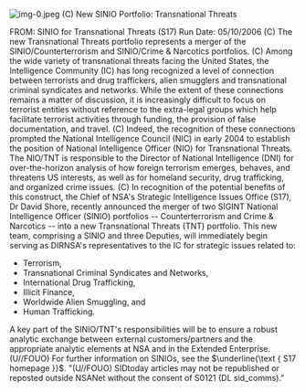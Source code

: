 ![img-0.jpeg](img-0.jpeg)
(C) New SINIO Portfolio: Transnational Threats

FROM:
SINIO for Transnational Threats (S17)
Run Date: 05/10/2006
(C) The new Transnational Threats portfolio represents a merger of the SINIO/Counterterrorism and SINIO/Crime \& Narcotics portfolios.
(C) Among the wide variety of transnational threats facing the United States, the Intelligence Community (IC) has long recognized a level of connection between terrorists and drug traffickers, alien smugglers and transnational criminal syndicates and networks. While the extent of these connections remains a matter of discussion, it is increasingly difficult to focus on terrorist entities without reference to the extra-legal groups which help facilitate terrorist activities through funding, the provision of false documentation, and travel.
(C) Indeed, the recognition of these connections prompted the National Intelligence Council (NIC) in early 2004 to establish the position of National Intelligence Officer (NIO) for Transnational Threats. The NIO/TNT is responsible to the Director of National Intelligence (DNI) for over-the-horizon analysis of how foreign terrorism emerges, behaves, and threatens US interests, as well as for homeland security, drug trafficking, and organized crime issues.
(C) In recognition of the potential benefits of this construct, the Chief of NSA's Strategic Intelligence Issues Office (S17), Dr David Shore, recently announced the merger of two SIGINT National Intelligence Officer (SINIO) portfolios -- Counterterrorism and Crime \& Narcotics -- into a new Transnational Threats (TNT) portfolio. This new team, comprising a SINIO and three Deputies, will immediately begin serving as DIRNSA's representatives to the IC for strategic issues related to:

- Terrorism,
- Transnational Criminal Syndicates and Networks,
- International Drug Trafficking,
- Illicit Finance,
- Worldwide Alien Smuggling, and
- Human Trafficking.

A key part of the SINIO/TNT's responsibilities will be to ensure a robust analytic exchange between external customers/partners and the appropriate analytic elements at NSA and in the Extended Enterprise.
(U//FOUO) For further information on SINIOs, see the $\underline{\text { S17 homepage }}$.
"(U//FOUO) SIDtoday articles may not be republished or reposted outside NSANet without the consent of S0121 (DL sid_comms)."
